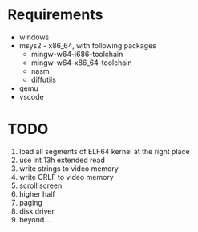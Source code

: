 Requirements
============
* windows
* msys2 - x86_64, with following packages
  * mingw-w64-i686-toolchain
  * mingw-w64-x86_64-toolchain
  * nasm
  * diffutils
* qemu
* vscode

TODO
====
1. load all segments of ELF64 kernel at the right place
2. use int 13h extended read
3. write strings to video memory
4. write CRLF to video memory
5. scroll screen
6. higher half
7. paging
8. disk driver
9. beyond ...
